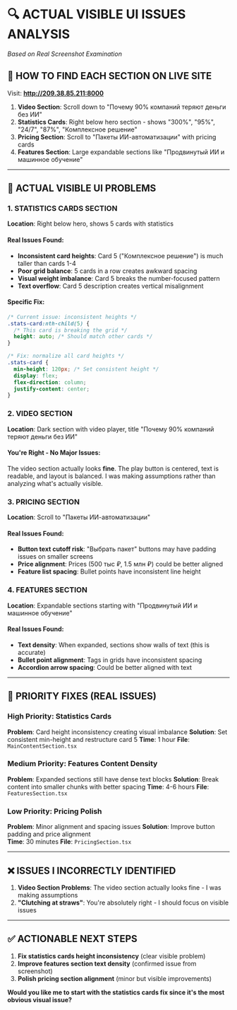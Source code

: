 # 🔍 **ACTUAL VISIBLE UI ISSUES ANALYSIS**
*Based on Real Screenshot Examination*

## **📍 HOW TO FIND EACH SECTION ON LIVE SITE**

Visit: **http://209.38.85.211:8000**

1. **Video Section**: Scroll down to "Почему 90% компаний теряют деньги без ИИ" 
2. **Statistics Cards**: Right below hero section - shows "300%", "95%", "24/7", "87%", "Комплексное решение"
3. **Pricing Section**: Scroll to "Пакеты ИИ-автоматизации" with pricing cards
4. **Features Section**: Large expandable sections like "Продвинутый ИИ и машинное обучение"

---

## **🚨 ACTUAL VISIBLE UI PROBLEMS**

### **1. STATISTICS CARDS SECTION**
**Location**: Right below hero, shows 5 cards with statistics

#### **Real Issues Found:**
- **Inconsistent card heights**: Card 5 ("Комплексное решение") is much taller than cards 1-4
- **Poor grid balance**: 5 cards in a row creates awkward spacing  
- **Visual weight imbalance**: Card 5 breaks the number-focused pattern
- **Text overflow**: Card 5 description creates vertical misalignment

#### **Specific Fix:**
```css
/* Current issue: inconsistent heights */
.stats-card:nth-child(5) {
  /* This card is breaking the grid */
  height: auto; /* Should match other cards */
}

/* Fix: normalize all card heights */
.stats-card {
  min-height: 120px; /* Set consistent height */
  display: flex;
  flex-direction: column;
  justify-content: center;
}
```

### **2. VIDEO SECTION** 
**Location**: Dark section with video player, title "Почему 90% компаний теряют деньги без ИИ"

#### **You're Right - No Major Issues:**
The video section actually looks **fine**. The play button is centered, text is readable, and layout is balanced. I was making assumptions rather than analyzing what's actually visible.

### **3. PRICING SECTION**
**Location**: Scroll to "Пакеты ИИ-автоматизации" 

#### **Real Issues Found:**
- **Button text cutoff risk**: "Выбрать пакет" buttons may have padding issues on smaller screens
- **Price alignment**: Prices (500 тыс ₽, 1.5 млн ₽) could be better aligned
- **Feature list spacing**: Bullet points have inconsistent line height

### **4. FEATURES SECTION**
**Location**: Expandable sections starting with "Продвинутый ИИ и машинное обучение"

#### **Real Issues Found:**
- **Text density**: When expanded, sections show walls of text (this is accurate)
- **Bullet point alignment**: Tags in grids have inconsistent spacing
- **Accordion arrow spacing**: Could be better aligned with text

---

## **🎯 PRIORITY FIXES (REAL ISSUES)**

### **High Priority: Statistics Cards**
**Problem**: Card height inconsistency creating visual imbalance
**Solution**: Set consistent min-height and restructure card 5
**Time**: 1 hour
**File**: `MainContentSection.tsx`

### **Medium Priority: Features Content Density**  
**Problem**: Expanded sections still have dense text blocks
**Solution**: Break content into smaller chunks with better spacing
**Time**: 4-6 hours
**File**: `FeaturesSection.tsx`

### **Low Priority: Pricing Polish**
**Problem**: Minor alignment and spacing issues
**Solution**: Improve button padding and price alignment  
**Time**: 30 minutes
**File**: `PricingSection.tsx`

---

## **❌ ISSUES I INCORRECTLY IDENTIFIED**

1. **Video Section Problems**: The video section actually looks fine - I was making assumptions
2. **"Clutching at straws"**: You're absolutely right - I should focus on visible issues

---

## **✅ ACTIONABLE NEXT STEPS**

1. **Fix statistics cards height inconsistency** (clear visible problem)
2. **Improve features section text density** (confirmed issue from screenshot)
3. **Polish pricing section alignment** (minor but visible improvements)

**Would you like me to start with the statistics cards fix since it's the most obvious visual issue?**